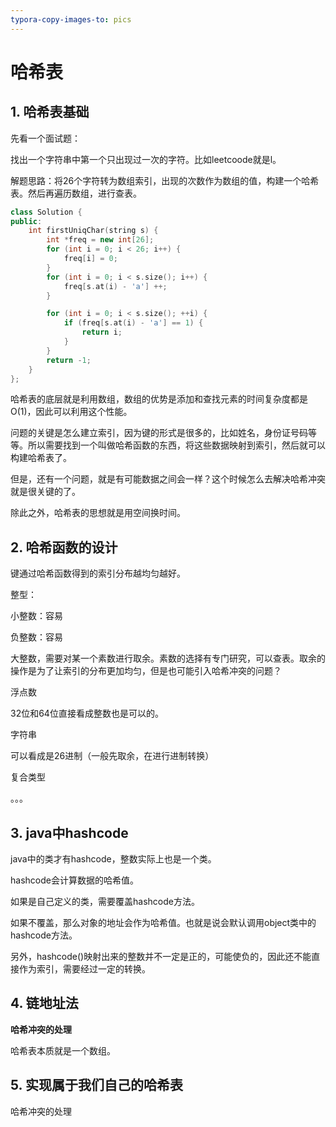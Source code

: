 ```yaml
---
typora-copy-images-to: pics
---
```


# 哈希表

## 1. 哈希表基础

先看一个面试题：

找出一个字符串中第一个只出现过一次的字符。比如leetcoode就是l。

解题思路：将26个字符转为数组索引，出现的次数作为数组的值，构建一个哈希表。然后再遍历数组，进行查表。

~~~c++
class Solution {
public:
    int firstUniqChar(string s) {
        int *freq = new int[26];
        for (int i = 0; i < 26; i++) {
            freq[i] = 0;
        }
        for (int i = 0; i < s.size(); i++) {
            freq[s.at(i) - 'a'] ++;
        }

        for (int i = 0; i < s.size(); ++i) {
            if (freq[s.at(i) - 'a'] == 1) {
                return i;
            }
        }
        return -1;        
    }
};
~~~

哈希表的底层就是利用数组，数组的优势是添加和查找元素的时间复杂度都是O(1)，因此可以利用这个性能。

问题的关键是怎么建立索引，因为键的形式是很多的，比如姓名，身份证号码等等。所以需要找到一个叫做哈希函数的东西，将这些数据映射到索引，然后就可以构建哈希表了。

但是，还有一个问题，就是有可能数据之间会一样？这个时候怎么去解决哈希冲突就是很关键的了。

除此之外，哈希表的思想就是用空间换时间。

## 2. 哈希函数的设计

键通过哈希函数得到的索引分布越均匀越好。

整型：

小整数：容易

负整数：容易

大整数，需要对某一个素数进行取余。素数的选择有专门研究，可以查表。取余的操作是为了让索引的分布更加均匀，但是也可能引入哈希冲突的问题？

浮点数

32位和64位直接看成整数也是可以的。

字符串

可以看成是26进制（一般先取余，在进行进制转换）

复合类型

。。。

## 3. java中hashcode

java中的类才有hashcode，整数实际上也是一个类。

hashcode会计算数据的哈希值。

如果是自己定义的类，需要覆盖hashcode方法。

如果不覆盖，那么对象的地址会作为哈希值。也就是说会默认调用object类中的hashcode方法。

另外，hashcode()映射出来的整数并不一定是正的，可能使负的，因此还不能直接作为索引，需要经过一定的转换。

## 4. 链地址法

**哈希冲突的处理**

哈希表本质就是一个数组。



## 5. 实现属于我们自己的哈希表

哈希冲突的处理

